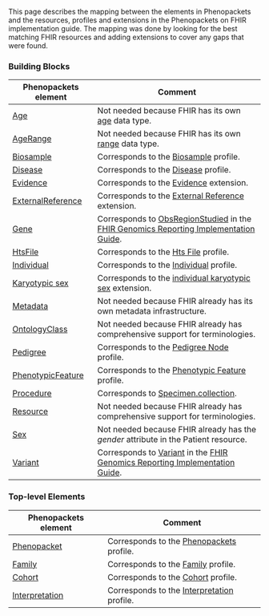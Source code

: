 This page describes the mapping between the elements in Phenopackets and the resources, profiles and extensions in the Phenopackets on FHIR implementation guide. The mapping was done by looking for the best matching FHIR resources and adding extensions to cover any gaps that were found.

### Building Blocks

| Phenopackets element                                                                             | Comment                                                                                                       |
| ------------------------------------------------------------------------------------------------ | ------------------------------------------------------------------------------------------------------------- |
| [Age](https://phenopackets-schema.readthedocs.io/en/latest/age.html)                             | Not needed because FHIR has its own [age](https://www.hl7.org/fhir/datatypes.html#Age) data type.             |
| [AgeRange](https://phenopackets-schema.readthedocs.io/en/latest/age.html#agerange)               | Not needed because FHIR has its own [range](https://www.hl7.org/fhir/datatypes.html#Range) data type.         |
| [Biosample](https://phenopackets-schema.readthedocs.io/en/latest/biosample.html)                 | Corresponds to the [Biosample](StructureDefinition-Biosample.html) profile.               |
| [Disease](https://phenopackets-schema.readthedocs.io/en/latest/disease.html)                     | Corresponds to the [Disease](StructureDefinition-Disease.html) profile.                                       |
| [Evidence](https://phenopackets-schema.readthedocs.io/en/latest/evidence.html)                   | Corresponds to the [Evidence](StructureDefinition-Evidence.html) extension.                                   |
| [ExternalReference](https://phenopackets-schema.readthedocs.io/en/latest/externalreference.html) | Corresponds to the [External Reference](StructureDefinition-ExternalReference.html) extension.               |
| [Gene](https://phenopackets-schema.readthedocs.io/en/latest/gene.html)                           | Corresponds to [ObsRegionStudied](http://build.fhir.org/ig/HL7/genomics-reporting/region-studied.html) in the [FHIR Genomics Reporting Implementation Guide](http://build.fhir.org/ig/HL7/genomics-reporting/index.html). |
| [HtsFile](https://phenopackets-schema.readthedocs.io/en/latest/file.html)                        | Corresponds to the [Hts File](StructureDefinition-HtsFile.html) profile.                                      |
| [Individual](https://phenopackets-schema.readthedocs.io/en/latest/individual.html)               | Corresponds to the [Individual](StructureDefinition-Individual.html) profile.                                 |
| [Karyotypic sex](https://phenopackets-schema.readthedocs.io/en/latest/karyotypicsex.html)        | Corresponds to the [individual karyotypic sex](StructureDefinition-KaryotypicSex.html) extension. |
| [Metadata](https://phenopackets-schema.readthedocs.io/en/latest/metadata.html)                   | Not needed because FHIR already has its own metadata infrastructure.                                          |
| [OntologyClass](https://phenopackets-schema.readthedocs.io/en/latest/ontologyclass.html)         | Not needed because FHIR already has comprehensive support for terminologies.                                  |
| [Pedigree](https://phenopackets-schema.readthedocs.io/en/latest/pedigree.html)                   | Corresponds to the [Pedigree Node](StructureDefinition-PedigreeNode.html) profile.                            |
| [PhenotypicFeature](https://phenopackets-schema.readthedocs.io/en/latest/phenotype.html)         | Corresponds to the [Phenotypic Feature](StructureDefinition-PhenotypicFeature.html) profile.                  |
| [Procedure](https://phenopackets-schema.readthedocs.io/en/latest/procedure.html)                 | Corresponds to [Specimen.collection](https://www.hl7.org/fhir/specimen-definitions.html#Specimen.collection). |
| [Resource](https://phenopackets-schema.readthedocs.io/en/latest/resource.html)                   | Not needed because FHIR already has comprehensive support for terminologies.                                  |
| [Sex](https://phenopackets-schema.readthedocs.io/en/latest/sex.html)                             | Not needed because FHIR already has the _gender_ attribute in the Patient resource.                           |
| [Variant](https://phenopackets-schema.readthedocs.io/en/latest/variant.html)                     | Corresponds to [Variant](http://build.fhir.org/ig/HL7/genomics-reporting/variant.html) in the [FHIR Genomics Reporting Implementation Guide](http://build.fhir.org/ig/HL7/genomics-reporting/index.html). |

### Top-level Elements

| Phenopackets element                                                                       | Comment                                                                               |
| ------------------------------------------------------------------------------------------ | ------------------------------------------------------------------------------------- |
| [Phenopacket](https://phenopackets-schema.readthedocs.io/en/latest/phenopacket.html)       | Corresponds to the [Phenopackets](StructureDefinition-Phenopacket.html) profile.      |
| [Family](https://phenopackets-schema.readthedocs.io/en/latest/family.html)                 | Corresponds to the [Family](StructureDefinition-Family.html) profile.                 |
| [Cohort](https://phenopackets-schema.readthedocs.io/en/latest/cohort.html)                 | Corresponds to the [Cohort](StructureDefinition-Cohort.html) profile.                 |
| [Interpretation](https://phenopackets-schema.readthedocs.io/en/latest/interpretation.html) | Corresponds to the [Interpretation](StructureDefinition-Interpretation.html) profile. |

